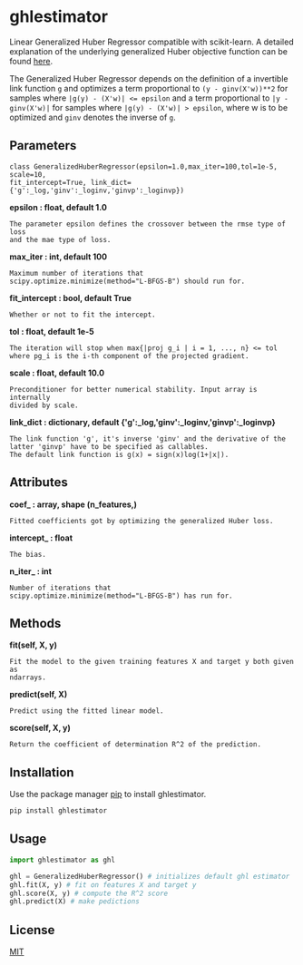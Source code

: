 # ghlestimator

Linear Generalized Huber Regressor compatible with scikit-learn. A detailed 
explanation of the underlying generalized Huber objective function can be found
[here](https://towardsdatascience.com/generalized-huber-regression-505afaff24c).

The Generalized Huber Regressor depends on the definition of a invertible link function ``g`` and optimizes a term proportional to 
``(y - ginv(X'w))**2`` for samples where 
``|g(y) - (X'w)| <= epsilon`` and a term proportional to 
``|y - ginv(X'w)|`` for samples where 
``|g(y) - (X'w)| > epsilon``, where w is to be optimized and ``ginv`` denotes the inverse of ``g``.  

Parameters
----------

    class GeneralizedHuberRegressor(epsilon=1.0,max_iter=100,tol=1e-5, scale=10,
    fit_intercept=True, link_dict={'g':_log,'ginv':_loginv,'ginvp':_loginvp})

**epsilon : float, default 1.0**

    The parameter epsilon defines the crossover between the rmse type of loss 
    and the mae type of loss.  
**max_iter : int, default 100**

    Maximum number of iterations that
    scipy.optimize.minimize(method="L-BFGS-B") should run for.
**fit_intercept : bool, default True**

    Whether or not to fit the intercept.
**tol : float, default 1e-5**

    The iteration will stop when max{|proj g_i | i = 1, ..., n} <= tol
    where pg_i is the i-th component of the projected gradient.
**scale : float, default 10.0**

    Preconditioner for better numerical stability. Input array is internally 
    divided by scale.
**link_dict : dictionary, default {'g':_log,'ginv':_loginv,'ginvp':_loginvp}**

    The link function 'g', it's inverse 'ginv' and the derivative of the 
    latter 'ginvp' have to be specified as callables. 
    The default link function is g(x) = sign(x)log(1+|x|).              
Attributes
----------
**coef_ : array, shape (n_features,)**

    Fitted coefficients got by optimizing the generalized Huber loss.
**intercept_ : float**
    
    The bias.
**n_iter_ : int**
    
    Number of iterations that
    scipy.optimize.minimize(method="L-BFGS-B") has run for.
Methods
----------
**fit(self, X, y)**

    Fit the model to the given training features X and target y both given as 
    ndarrays.

**predict(self, X)**

    Predict using the fitted linear model.

**score(self, X, y)**

    Return the coefficient of determination R^2 of the prediction.
## Installation

Use the package manager [pip](https://pip.pypa.io/en/stable/) to install ghlestimator.

```bash
pip install ghlestimator
```

## Usage

```python
import ghlestimator as ghl

ghl = GeneralizedHuberRegressor() # initializes default ghl estimator 
ghl.fit(X, y) # fit on features X and target y
ghl.score(X, y) # compute the R^2 score
ghl.predict(X) # make pedictions
``` 

## License
[MIT](https://choosealicense.com/licenses/mit/)